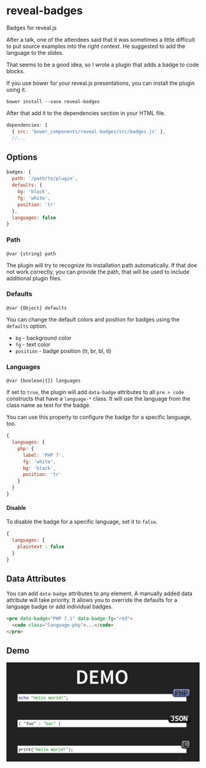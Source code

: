 # reveal-badges
Badges for reveal.js

After a talk, one of the attendees said that 
it was sometimes a little difficult to put
source examples into the right context. He suggested
to add the language to the slides.

That seems to be a good idea, so I wrote a plugin that
adds a badge to code blocks.

If you use bower for your reveal.js presentations, you 
can install the plugin using it.

```
bower install --save reveal-badges
```

After that add it to the dependencies section in your HTML file.

```javascript
dependencies: [
  { src: 'bower_components/reveal-badges/src/badges.js' },
  //... 
```

## Options

```javascript
badges: {
  path: '/path/to/plugin',
  defaults: {
    bg: 'black',
    fg: 'white',
    position: 'tr'
  },
  languages: false
}
```

### Path

`@var {string} path`

The plugin will try to recognize its installation path
automatically. If that doe not work correctly, you can
provide the path, that will be used to include additional
plugin files.

### Defaults

`@var {Object} defaults`

You can change the default colors and position for badges
using the `defaults` option.

* `bg` - background color
* `fg` - text color
* `position` - badge position (tr, br, bl, tl)

### Languages

`@var {boolean|{}} languages`

If set to `true`, the plugin will add `data-badge` attributes to all
`pre > code` constructs that have a `language-*` class. 
It will use the language from the class name as text for the badge.

You can use this property to configure the badge for a specific 
language, too. 

```javascript
{
  languages: {
    php: {
      label: 'PHP 7',
      fg: 'white',
      bg: 'black',
      position: 'tr'
    }
  }
}
```

#### Disable

To disable the badge for a specific language, set it to `false`.

```javascript
{
  languages: {
    plaintext : false
  }
}
```

## Data Attributes

You can add `data-badge` attributes to any element. A manually added
data attribute will take priority. It allows you to override
the defaults for a language badge or add individual badges.

```html
<pre data-badge="PHP 7.1" data-badge-fg="red">
  <code class="language-php">...</code>
</pre>
```
  
## Demo

![Demo Image](https://raw.githubusercontent.com/ThomasWeinert/reveal-badges/master/doc/demo.png)
